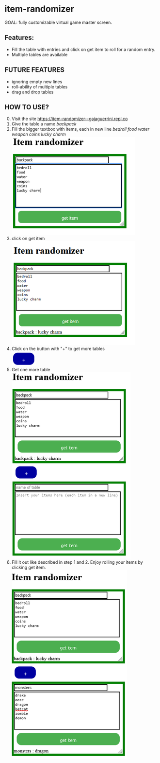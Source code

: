 # item-randomizer
GOAL:  fully customizable virtual game master screen. <br>

## Features:
- Fill the table with entries and click on get item to roll for a random entry.
- Multiple tables are available

## FUTURE FEATURES
  - ignoring empty new lines
  - roll-ability of multiple tables
  - drag and drop tables

## **HOW TO USE?**

  0. Visit the site  https://item-randomizer--gajaguerrini.repl.co
  1. Give the table a name _backpack_ 
  2. Fill the bigger textbox with items, each in new line  _bedroll 
food
water
weapon
coins
lucky charm_ ![image](image.png)
  3. click on get item <br>
![image](image_2.png) <br>
  4. Click on the button with "+" to get more tables <br>![image](image_3.png)
  5. Get one more table <br> ![image](image_4.png)
  6. Fill it out like described in step 1 and 2. Enjoy rolling your items by clicking get item. ![image](image_5.png)